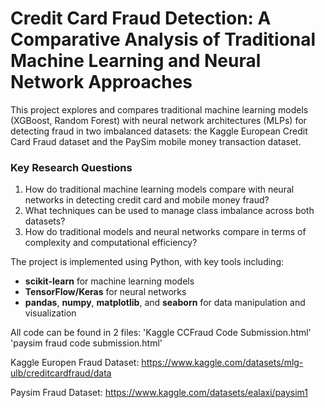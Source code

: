 # Credit Card Fraud Detection: A Comparative Analysis of Traditional Machine Learning and Neural Network Approaches

This project explores and compares traditional machine learning models (XGBoost, Random Forest) with neural network architectures (MLPs) for detecting fraud in two imbalanced datasets: the Kaggle European Credit Card Fraud dataset and the PaySim mobile money transaction dataset.

### Key Research Questions
1. How do traditional machine learning models compare with neural networks in detecting credit card and mobile money fraud?
2. What techniques can be used to manage class imbalance across both datasets?
3. How do traditional models and neural networks compare in terms of complexity and computational efficiency?

The project is implemented using Python, with key tools including:

- **scikit-learn** for machine learning models
- **TensorFlow/Keras** for neural networks
- **pandas**, **numpy**, **matplotlib**, and **seaborn** for data manipulation and visualization

All code can be found in 2 files:
'Kaggle CCFraud Code Submission.html'
'paysim fraud code submission.html'

Kaggle Europen Fraud Dataset: 
https://www.kaggle.com/datasets/mlg-ulb/creditcardfraud/data

Paysim Fraud Dataset:
https://www.kaggle.com/datasets/ealaxi/paysim1
